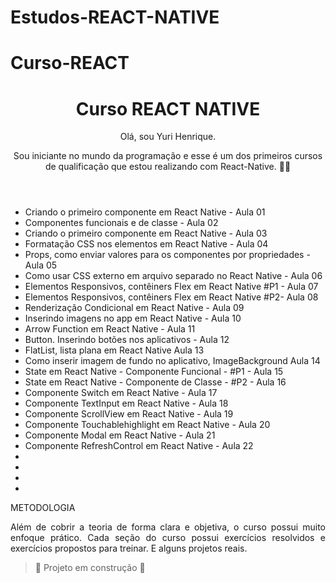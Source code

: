 # Estudos-REACT-NATIVE
# Curso-REACT

<h1 align="center"> Curso REACT NATIVE </h1>
<header>
Olá, sou Yuri Henrique.

Sou iniciante no mundo da programação e esse é um dos primeiros cursos de qualificação que estou realizando com React-Native. 🌟🚀

 

</header>
<body>
<ul>
 <li> Criando o primeiro componente em React Native - Aula 01 </li>
<li> Componentes funcionais e de classe  - Aula 02 </li>
<li> Criando o primeiro componente em React Native  - Aula 03</li>
<li> Formatação CSS nos elementos em React Native - Aula 04 </li>
<li> Props, como enviar valores para os componentes por propriedades - Aula 05 </li>
<li> Como usar CSS externo em arquivo separado no React Native  - Aula 06 </li>
<li> Elementos Responsivos, contêiners Flex em React Native #P1 - Aula 07 </li>
<li> Elementos Responsivos, contêiners Flex em React Native #P2- Aula 08 </li>
<li> Renderização Condicional em React Native - Aula 09 </li>
<li>  Inserindo imagens no app em React Native - Aula 10 </li>
<li> Arrow Function em React Native - Aula 11 </li>
<li> Button. Inserindo botões nos aplicativos -  Aula 12 </li>
<li> FlatList, lista plana em React Native  Aula 13  </li>
<li> Como inserir imagem de fundo no aplicativo, ImageBackground  Aula 14 </li>
<li> State em React Native - Componente Funcional - #P1 -  Aula 15 </li>
<li> State em React Native - Componente de Classe - #P2 - Aula 16 </li>
<li> Componente Switch em React Native  - Aula 17 </li>
<li> Componente TextInput em React Native - Aula 18 </li>
<li> Componente ScrollView em React Native  - Aula 19 </li>
<li> Componente Touchablehighlight em React Native - Aula 20 </li>
<li> Componente Modal em React Native  - Aula 21 </li>
<li> Componente RefreshControl em React Native  - Aula 22 </li>
<li> </li>
<li> </li>
<li> </li>
<li> </li>
 </ul>


METODOLOGIA
<p align ="justify">Além de cobrir a teoria de forma clara e objetiva, o curso possui muito enfoque prático. Cada seção do curso possui exercícios resolvidos e exercícios propostos para  treinar. E alguns  projetos  reais. </p>

> :construction: Projeto em construção :construction:
